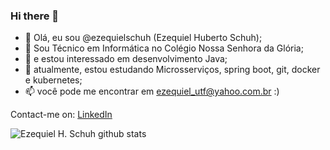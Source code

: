 ### Hi there 👋


- 👋 Olá, eu sou @ezequielschuh (Ezequiel Huberto Schuh);
- 🔭 Sou Técnico em Informática no Colégio Nossa Senhora da Glória;
- 👀 e estou interessado em desenvolvimento Java;
- 🌱 atualmente, estou estudando Microsserviços, spring boot, git, docker e kubernetes;
- 📫 você pode me encontrar em ezequiel_utf@yahoo.com.br :)


Contact-me on:
[LinkedIn](https://linkedin.com/in/ezequiel-huberto-schuh-765212128)


![Ezequiel H. Schuh github stats](https://github-readme-stats.vercel.app/api?username=EzequielHubertoSchuh&show_icons=true&theme=radical)


